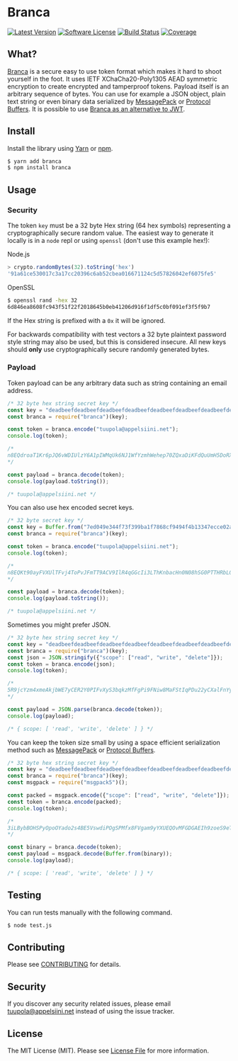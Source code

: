#  Branca

[![Latest Version](https://img.shields.io/npm/v/branca.svg?style=flat-square)](https://www.npmjs.com/package/branca)
[![Software License](https://img.shields.io/badge/license-MIT-brightgreen.svg?style=flat-square)](LICENSE.md)
[![Build Status](https://img.shields.io/travis/tuupola/branca-js/master.svg?style=flat-square)](https://travis-ci.org/tuupola/branca-js)
[![Coverage](https://img.shields.io/codecov/c/github/tuupola/branca-js.svg?style=flat-square)](https://codecov.io/github/tuupola/branca-js)

## What?

[Branca](https://github.com/tuupola/branca-spec) is a secure easy to use token format which makes it hard to shoot yourself in the foot. It uses IETF XChaCha20-Poly1305 AEAD symmetric encryption to create encrypted and tamperproof tokens. Payload itself is an arbitrary sequence of bytes. You can use for example a JSON object, plain text string or even binary data serialized by [MessagePack](http://msgpack.org/) or [Protocol Buffers](https://developers.google.com/protocol-buffers/). It is possible to use [Branca as an alternative to JWT](https://appelsiini.net/2017/branca-alternative-to-jwt/).

## Install

Install the library using [Yarn](https://yarnpkg.com/en/) or [npm](https://www.npmjs.com/).

``` bash
$ yarn add branca
$ npm install branca
```

## Usage

### Security

The token `key` must be a 32 byte Hex string (64 hex symbols) representing a cryptographically secure random value. The easiest way to generate it locally is in a `node` repl or using `openssl` (don't use this example hex!):

Node.js

```js
> crypto.randomBytes(32).toString('hex')
'91a61ce530017c3a17cc20396c6ab52cbea016671124c5d57826042ef6075fe5'
```

OpenSSL

```sh
$ openssl rand -hex 32
6d846ea8608fc943f51f22f2018645b0eb41206d916f1df5c0bf091ef3f5f9b7
```

If the Hex string is prefixed with a `0x` it will be ignored.

For backwards compatibility with test vectors a 32 byte plaintext password style string
may also be used, but this is considered insecure. All new keys should **only** use
cryptographically secure randomly generated bytes.

### Payload

Token payload can be any arbitrary data such as string containing an email
address.

```javascript
/* 32 byte hex string secret key */
const key = "deadbeefdeadbeefdeadbeefdeadbeefdeadbeefdeadbeefdeadbeefdeadbeef";
const branca = require("branca")(key);

const token = branca.encode("tuupola@appelsiini.net");
console.log(token);

/*
n8EQdroaT1Kr6pJQ6vWDIUlzY6A1pIWMqUk6NJ1WfYzmhWehep70ZQxaDiKFdQuUmH5DoRX9EkfdEvdllfwVsVm48L
*/

const payload = branca.decode(token);
console.log(payload.toString());

/* tuupola@appelsiini.net */

```

You can also use hex encoded secret keys.

```javascript
/* 32 byte secret key */
const key = Buffer.from("7ed049e344f73f399ba1f7868cf9494f4b13347ecce02a8e463feb32507b73a5", "hex");
const branca = require("branca")(key);

const token = branca.encode("tuupola@appelsiini.net");
console.log(token);

/*
n8EQKt90ayFVXUlTFvj4ToPvJFmTT9ACV9IlR4qGGcIi3LThKnbacHn0N08hSG0PTTHRbLQTzc3vlvyqRZ5Te80G8w
*/

const payload = branca.decode(token);
console.log(payload.toString());

/* tuupola@appelsiini.net */

```


Sometimes you might prefer JSON.

```javascript
/* 32 byte hex string secret key */
const key = "deadbeefdeadbeefdeadbeefdeadbeefdeadbeefdeadbeefdeadbeefdeadbeef";
const branca = require("branca")(key);
const json = JSON.stringify({"scope": ["read", "write", "delete"]});
const token = branca.encode(json);
console.log(token);

/*
5R9jcYzm4xmeAkjbWE7yCER2Y0PIFvXyS3bqkzMfFgPi9FNiw8MaFStIqPDu22yCXalFnYyuiweOmHQ8Y903fAX9cCYYAPiIcBpOLR6aAc7b
*/

const payload = JSON.parse(branca.decode(token));
console.log(payload);

/* { scope: [ 'read', 'write', 'delete' ] } */
```

You can keep the token size small by using a space efficient serialization method such as [MessagePack](http://msgpack.org/) or [Protocol Buffers](https://developers.google.com/protocol-buffers/).

```javascript
/* 32 byte hex string secret key */
const key = "deadbeefdeadbeefdeadbeefdeadbeefdeadbeefdeadbeefdeadbeefdeadbeef";
const branca = require("branca")(key);
const msgpack = require("msgpack5")();

const packed = msgpack.encode({"scope": ["read", "write", "delete"]});
const token = branca.encode(packed);
console.log(token);

/*
3iLBybBOHSPyOpoOYado2s4BE5VswdiPOgSPMfx8FVgam9yYXUEQOvMFGDGAEIh9zoeS9eT1K4fjVicjlGVkJdZzkCX5CroY
*/

const binary = branca.decode(token);
const payload = msgpack.decode(Buffer.from(binary));
console.log(payload);

/* { scope: [ 'read', 'write', 'delete' ] } */
```

## Testing

You can run tests manually with the following command.

``` bash
$ node test.js
```

## Contributing

Please see [CONTRIBUTING](CONTRIBUTING.md) for details.

## Security

If you discover any security related issues, please email tuupola@appelsiini.net instead of using the issue tracker.

## License

The MIT License (MIT). Please see [License File](LICENSE.md) for more information.
